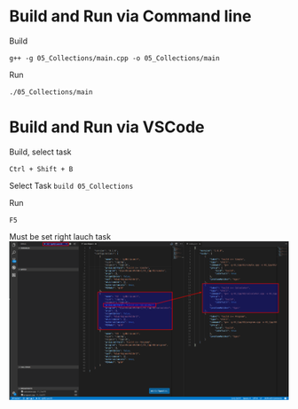 
# Build and Run via Command line

Build
```Shell
g++ -g 05_Collections/main.cpp -o 05_Collections/main
```

Run
```Shell
./05_Collections/main
```

# Build and Run via VSCode

Build, select task
```Shell
Ctrl + Shift + B
```
Select Task
`build 05_Collections` 

Run
```Shell
F5
```

Must be set right lauch task
![alt tag](https://raw.githubusercontent.com/lukaskellerstein/CppArduinoSamples/master/images/Selection_027.png)